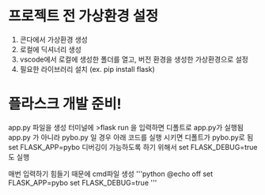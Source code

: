 # 프로젝트 전 가상환경 설정
1. 콘다에서 가상환경 생성
2. 로컬에 딕셔너리 생성
3. vscode에서 로컬에 생성한 폴더를 열고, 버전 환경을 생성한 가상환경으로 설정
4. 필요한 라이브러리 설치 (ex. pip install flask)

# 플라스크 개발 준비!
app.py 파일을 생성
터미널에 >flask run 을 입력하면 디폴트로 app.py가 실행됨
app.py 가 아니라 pybo.py 일 경우 아래 코드를 실행 시키면 디폴트가 pybo.py로 됨
set FLASK_APP=pybo
디버깅이 가능하도록 하기 위해서
set FLASK_DEBUG=true
도 실행

매번 입력하기 힘들기 때문에 cmd파일 생성
'''python
@echo off
set FLASK_APP=pybo
set FLASK_DEBUG=true
'''

